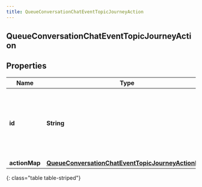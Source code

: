 ```yaml
---
title: QueueConversationChatEventTopicJourneyAction
---
```


## QueueConversationChatEventTopicJourneyAction

## Properties

| Name          | Type                                                                                                                           | Description                                                                          | Notes      |
| ------------- | ------------------------------------------------------------------------------------------------------------------------------ | ------------------------------------------------------------------------------------ | ---------- |
| **id**        | <!----><!---->**String**<!---->                                                                                                | The ID of an action from the Journey System (an action is spawned from an actionMap) | [optional] |
| **actionMap** | <!----><!---->[**QueueConversationChatEventTopicJourneyActionMap**](QueueConversationChatEventTopicJourneyActionMap.md)<!----> |                                                                                      | [optional] |

{: class="table table-striped"}
